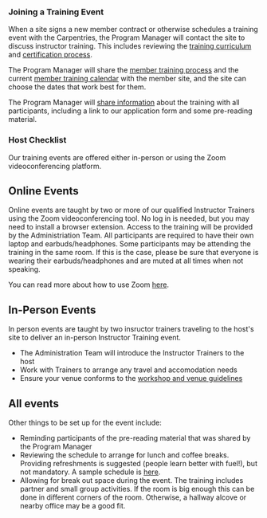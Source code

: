 ### Joining a Training Event

When a site signs a new member contract or otherwise schedules a training event with the Carpentries, the Program Manager will contact the site to discuss instructor training.  This includes reviewing the [training curriculum](https://carpentries.github.io/instructor-training/) and [certification process](https://carpentries.github.io/instructor-training/checkout/).  

The Program Manager will share the [member training process](http://carpentries.github.io/instructor-training/members/) and the current [member training calendar](https://carpentries.github.io/instructor-training/training_calendar/) with the member site, and the site can choose the dates that work best for them.

The Program Manager will [share information](email_templates_admin.html#member-training-introductions) about the training with all participants, including a link to our application form and some pre-reading material.

### Host Checklist

Our training events are offered either in-person or using the Zoom videoconferencing platform.

## Online Events 

Online events are taught by two or more of our qualified Instructor Trainers using the Zoom videoconferencing tool. No log in is needed, but you may need to install a browser extension. Access to the training will be provided by the Administriation Team. All participants are required to have their own laptop and earbuds/headphones. Some participants may be attending the training in the same room. If this is the case, please be sure that everyone is wearing their earbuds/headphones and are muted at all times when not speaking.

You can read more about how to use Zoom [here](https://docs.carpentries.org/topic_folders/instructor_training/trainers_guide.html?highlight=zoom#zoom-manual-online-trainings).

## In-Person Events

In person events are taught by two insructor trainers traveling to the host's site to deliver an in-person Instructor Training event. 

* The Administration Team will introduce the Instructor Trainers to the host
* Work with Trainers to arrange any travel and accomodation needs
* Ensure your venue conforms to the [workshop and venue guidelines](https://docs.carpentries.org/topic_folders/hosts_instructors/workshop_needs.html#venue)

## All events 

Other things to be set up for the event include:
* Reminding participants of the pre-reading material that was shared by the Program Manager
* Reviewing the schedule to arrange for lunch and coffee breaks. Providing refreshments is suggested (people learn better with fuel!), but not mandatory.  A sample schedule is [here](https://carpentries.github.io/instructor-training/).
* Allowing for break out space during the event. The training includes partner and small group activities. If the room is big enough this can be done in different corners of the room.  Otherwise, a hallway alcove or nearby office may be a good fit.



